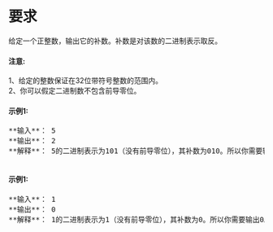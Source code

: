 # 要求
给定一个正整数，输出它的补数。补数是对该数的二进制表示取反。
<p><h4>注意:</h4>
1、给定的整数保证在32位带符号整数的范围内。<br>
2、你可以假定二进制数不包含前导零位。<br>
</p>
<p><h4>示例1:</h4>
	<pre>
**输入**： 5
**输出**： 2
**解释**： 5的二进制表示为101（没有前导零位），其补数为010。所以你需要输出2。
	</pre>
<p/>
<p><h4>示例1:</h4>
	<pre>
**输入**： 1
**输出**： 0
**解释**： 1的二进制表示为1（没有前导零位），其补数为0。所以你需要输出0。
	</pre>
<p/>

<pre><code>

</code></pre>

